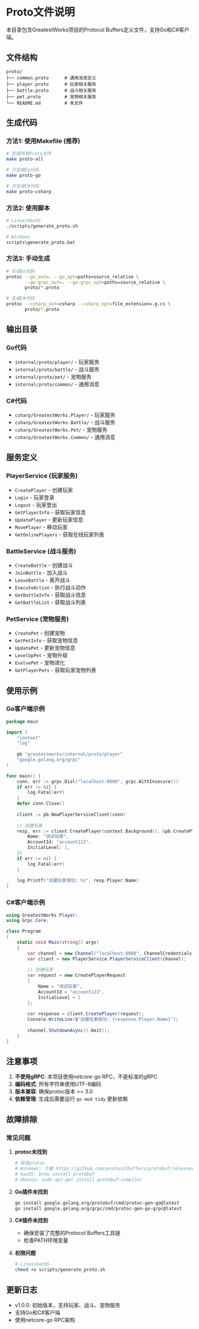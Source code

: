 # Proto文件说明

本目录包含GreatestWorks项目的Protocol Buffers定义文件，支持Go和C#客户端。

## 文件结构

```
proto/
├── common.proto      # 通用消息定义
├── player.proto      # 玩家相关服务
├── battle.proto      # 战斗相关服务
├── pet.proto         # 宠物相关服务
└── README.md         # 本文件
```

## 生成代码

### 方法1: 使用Makefile (推荐)

```bash
# 生成所有Proto文件
make proto-all

# 只生成Go代码
make proto-go

# 只生成C#代码
make proto-csharp
```

### 方法2: 使用脚本

```bash
# Linux/macOS
./scripts/generate_proto.sh

# Windows
scripts\generate_proto.bat
```

### 方法3: 手动生成

```bash
# 生成Go代码
protoc --go_out=. --go_opt=paths=source_relative \
       --go-grpc_out=. --go-grpc_opt=paths=source_relative \
       proto/*.proto

# 生成C#代码
protoc --csharp_out=csharp --csharp_opt=file_extension=.g.cs \
       proto/*.proto
```

## 输出目录

### Go代码
- `internal/proto/player/` - 玩家服务
- `internal/proto/battle/` - 战斗服务
- `internal/proto/pet/` - 宠物服务
- `internal/proto/common/` - 通用消息

### C#代码
- `csharp/GreatestWorks.Player/` - 玩家服务
- `csharp/GreatestWorks.Battle/` - 战斗服务
- `csharp/GreatestWorks.Pet/` - 宠物服务
- `csharp/GreatestWorks.Common/` - 通用消息

## 服务定义

### PlayerService (玩家服务)
- `CreatePlayer` - 创建玩家
- `Login` - 玩家登录
- `Logout` - 玩家登出
- `GetPlayerInfo` - 获取玩家信息
- `UpdatePlayer` - 更新玩家信息
- `MovePlayer` - 移动玩家
- `GetOnlinePlayers` - 获取在线玩家列表

### BattleService (战斗服务)
- `CreateBattle` - 创建战斗
- `JoinBattle` - 加入战斗
- `LeaveBattle` - 离开战斗
- `ExecuteAction` - 执行战斗动作
- `GetBattleInfo` - 获取战斗信息
- `GetBattleList` - 获取战斗列表

### PetService (宠物服务)
- `CreatePet` - 创建宠物
- `GetPetInfo` - 获取宠物信息
- `UpdatePet` - 更新宠物信息
- `LevelUpPet` - 宠物升级
- `EvolvePet` - 宠物进化
- `GetPlayerPets` - 获取玩家宠物列表

## 使用示例

### Go客户端示例

```go
package main

import (
    "context"
    "log"
    
    pb "greatestworks/internal/proto/player"
    "google.golang.org/grpc"
)

func main() {
    conn, err := grpc.Dial("localhost:8080", grpc.WithInsecure())
    if err != nil {
        log.Fatal(err)
    }
    defer conn.Close()
    
    client := pb.NewPlayerServiceClient(conn)
    
    // 创建玩家
    resp, err := client.CreatePlayer(context.Background(), &pb.CreatePlayerRequest{
        Name: "测试玩家",
        AccountId: "account123",
        InitialLevel: 1,
    })
    if err != nil {
        log.Fatal(err)
    }
    
    log.Printf("创建玩家成功: %s", resp.Player.Name)
}
```

### C#客户端示例

```csharp
using GreatestWorks.Player;
using Grpc.Core;

class Program
{
    static void Main(string[] args)
    {
        var channel = new Channel("localhost:8080", ChannelCredentials.Insecure);
        var client = new PlayerService.PlayerServiceClient(channel);
        
        // 创建玩家
        var request = new CreatePlayerRequest
        {
            Name = "测试玩家",
            AccountId = "account123",
            InitialLevel = 1
        };
        
        var response = client.CreatePlayer(request);
        Console.WriteLine($"创建玩家成功: {response.Player.Name}");
        
        channel.ShutdownAsync().Wait();
    }
}
```

## 注意事项

1. **不使用gRPC**: 本项目使用netcore-go RPC，不是标准的gRPC
2. **编码格式**: 所有字符串使用UTF-8编码
3. **版本兼容**: 确保protoc版本 >= 3.0
4. **依赖管理**: 生成后需要运行 `go mod tidy` 更新依赖

## 故障排除

### 常见问题

1. **protoc未找到**
   ```bash
   # 安装protoc
   # Windows: 下载 https://github.com/protocolbuffers/protobuf/releases
   # macOS: brew install protobuf
   # Ubuntu: sudo apt-get install protobuf-compiler
   ```

2. **Go插件未找到**
   ```bash
   go install google.golang.org/protobuf/cmd/protoc-gen-go@latest
   go install google.golang.org/grpc/cmd/protoc-gen-go-grpc@latest
   ```

3. **C#插件未找到**
   - 确保安装了完整的Protocol Buffers工具链
   - 检查PATH环境变量

4. **权限问题**
   ```bash
   # Linux/macOS
   chmod +x scripts/generate_proto.sh
   ```

## 更新日志

- v1.0.0: 初始版本，支持玩家、战斗、宠物服务
- 支持Go和C#客户端
- 使用netcore-go RPC架构
